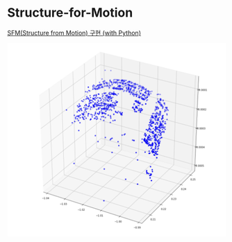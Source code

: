# Structure-for-Motion

[SFM(Structure from Motion) 구현 (with Python)](https://woochan-autobiography.tistory.com/950)

![1707890408274](image/README/1707890408274.png)
